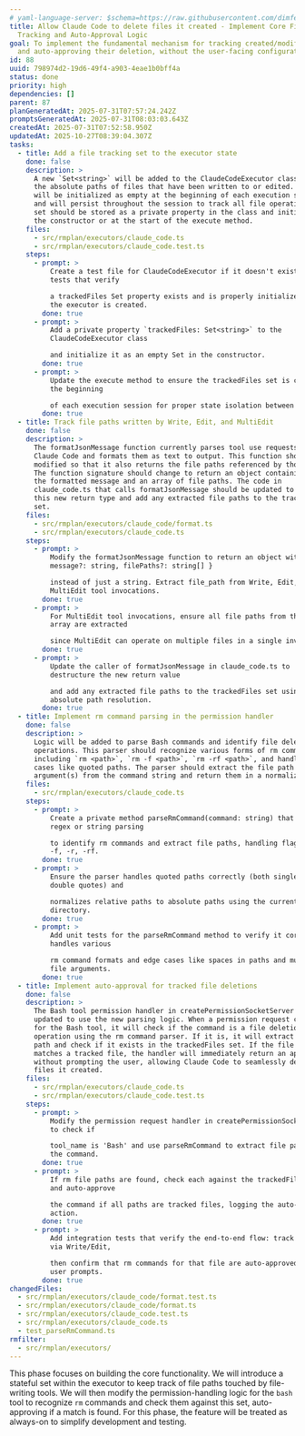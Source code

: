 ```yaml
---
# yaml-language-server: $schema=https://raw.githubusercontent.com/dimfeld/llmutils/main/schema/rmplan-plan-schema.json
title: Allow Claude Code to delete files it created - Implement Core File
  Tracking and Auto-Approval Logic
goal: To implement the fundamental mechanism for tracking created/modified files
  and auto-approving their deletion, without the user-facing configuration.
id: 88
uuid: 798974d2-19d6-49f4-a903-4eae1b0bff4a
status: done
priority: high
dependencies: []
parent: 87
planGeneratedAt: 2025-07-31T07:57:24.242Z
promptsGeneratedAt: 2025-07-31T08:03:03.643Z
createdAt: 2025-07-31T07:52:58.950Z
updatedAt: 2025-10-27T08:39:04.307Z
tasks:
  - title: Add a file tracking set to the executor state
    done: false
    description: >
      A new `Set<string>` will be added to the ClaudeCodeExecutor class to store
      the absolute paths of files that have been written to or edited. This set
      will be initialized as empty at the beginning of each execution session
      and will persist throughout the session to track all file operations. The
      set should be stored as a private property in the class and initialized in
      the constructor or at the start of the execute method.
    files:
      - src/rmplan/executors/claude_code.ts
      - src/rmplan/executors/claude_code.test.ts
    steps:
      - prompt: >
          Create a test file for ClaudeCodeExecutor if it doesn't exist, and add
          tests that verify

          a trackedFiles Set property exists and is properly initialized when
          the executor is created.
        done: true
      - prompt: >
          Add a private property `trackedFiles: Set<string>` to the
          ClaudeCodeExecutor class

          and initialize it as an empty Set in the constructor.
        done: true
      - prompt: >
          Update the execute method to ensure the trackedFiles set is cleared at
          the beginning

          of each execution session for proper state isolation between runs.
        done: true
  - title: Track file paths written by Write, Edit, and MultiEdit
    done: false
    description: >
      The formatJsonMessage function currently parses tool use requests from
      Claude Code and formats them as text to output. This function should be
      modified so that it also returns the file paths referenced by those tools.
      The function signature should change to return an object containing both
      the formatted message and an array of file paths. The code in
      claude_code.ts that calls formatJsonMessage should be updated to handle
      this new return type and add any extracted file paths to the trackedFiles
      set.
    files:
      - src/rmplan/executors/claude_code/format.ts
      - src/rmplan/executors/claude_code.ts
    steps:
      - prompt: >
          Modify the formatJsonMessage function to return an object with {
          message?: string, filePaths?: string[] }

          instead of just a string. Extract file_path from Write, Edit, and
          MultiEdit tool invocations.
        done: true
      - prompt: >
          For MultiEdit tool invocations, ensure all file paths from the edits
          array are extracted

          since MultiEdit can operate on multiple files in a single invocation.
        done: true
      - prompt: >
          Update the caller of formatJsonMessage in claude_code.ts to
          destructure the new return value

          and add any extracted file paths to the trackedFiles set using
          absolute path resolution.
        done: true
  - title: Implement rm command parsing in the permission handler
    done: false
    description: >
      Logic will be added to parse Bash commands and identify file deletion
      operations. This parser should recognize various forms of rm commands
      including `rm <path>`, `rm -f <path>`, `rm -rf <path>`, and handle edge
      cases like quoted paths. The parser should extract the file path
      argument(s) from the command string and return them in a normalized form.
    files:
      - src/rmplan/executors/claude_code.ts
    steps:
      - prompt: >
          Create a private method parseRmCommand(command: string) that uses
          regex or string parsing

          to identify rm commands and extract file paths, handling flags like
          -f, -r, -rf.
        done: true
      - prompt: >
          Ensure the parser handles quoted paths correctly (both single and
          double quotes) and

          normalizes relative paths to absolute paths using the current working
          directory.
        done: true
      - prompt: >
          Add unit tests for the parseRmCommand method to verify it correctly
          handles various

          rm command formats and edge cases like spaces in paths and multiple
          file arguments.
        done: true
  - title: Implement auto-approval for tracked file deletions
    done: false
    description: >
      The Bash tool permission handler in createPermissionSocketServer will be
      updated to use the new parsing logic. When a permission request comes in
      for the Bash tool, it will check if the command is a file deletion
      operation using the rm command parser. If it is, it will extract the file
      path and check if it exists in the trackedFiles set. If the file path
      matches a tracked file, the handler will immediately return an approval
      without prompting the user, allowing Claude Code to seamlessly delete
      files it created.
    files:
      - src/rmplan/executors/claude_code.ts
      - src/rmplan/executors/claude_code.test.ts
    steps:
      - prompt: >
          Modify the permission request handler in createPermissionSocketServer
          to check if

          tool_name is 'Bash' and use parseRmCommand to extract file paths from
          the command.
        done: true
      - prompt: >
          If rm file paths are found, check each against the trackedFiles set
          and auto-approve

          the command if all paths are tracked files, logging the auto-approval
          action.
        done: true
      - prompt: >
          Add integration tests that verify the end-to-end flow: track a file
          via Write/Edit,

          then confirm that rm commands for that file are auto-approved without
          user prompts.
        done: true
changedFiles:
  - src/rmplan/executors/claude_code/format.test.ts
  - src/rmplan/executors/claude_code/format.ts
  - src/rmplan/executors/claude_code.test.ts
  - src/rmplan/executors/claude_code.ts
  - test_parseRmCommand.ts
rmfilter:
  - src/rmplan/executors/
---
```


This phase focuses on building the core functionality. We will introduce a stateful set within the executor to keep track of file paths touched by file-writing tools. We will then modify the permission-handling logic for the `bash` tool to recognize `rm` commands and check them against this set, auto-approving if a match is found. For this phase, the feature will be treated as always-on to simplify development and testing.
